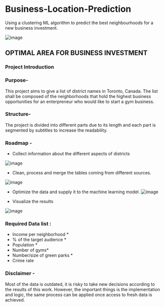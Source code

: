 # Business-Location-Prediction
Using a clustering ML algorithm to predict the best neighbourhoods for a new business investment. 

![image](https://user-images.githubusercontent.com/105684729/187152056-59e32f42-fa6a-490e-a196-305fdfa2e7b5.png)


## OPTIMAL AREA FOR BUSINESS INVESTMENT 
### Project Introduction
### Purpose- 
This project aims to give a list of district names in Toronto, Canada. The list shall be composed of the neighborhoods that hold the highest business opportunities for an enterpreneur who would like to start a gym business.

### Structure- 
The project is divided into different parts due to its length and each part is segmented by subtitles to increase the readability.

### Roadmap -
- Collect information about the different aspects of districts

![image](https://user-images.githubusercontent.com/105684729/187066378-d1e2eebf-7034-47ed-80f6-cdadaf986d24.png)



- Clean, process and merge the tables coming from different sources.

![image](https://user-images.githubusercontent.com/105684729/187152488-09053451-9678-4b3f-bc38-67b2f8972db8.png)


- Optimize the data and supply it to the machine learning model.
![image](https://user-images.githubusercontent.com/105684729/187066417-2180747a-c781-458d-ac81-01b83ff1337c.png)

- Visualize the results 


![image](https://user-images.githubusercontent.com/105684729/187288823-b5bc2b15-253b-45d4-bb1e-fffc2a0fa1aa.png)


### Required Data list :
- Income per neighborhood *
- % of the target audience *
- Population *
- Number of gyms*
- Number/size of green parks *
- Crime rate


### Disclaimer - 
Most of the data is outdated, it is risky to take new decisions according to the results of this work. However, the important things is the implementation and logic,  the same process can be applied once access to fresh data is achieved.



